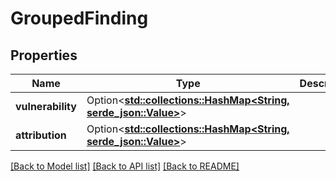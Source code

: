 # GroupedFinding

## Properties

Name | Type | Description | Notes
------------ | ------------- | ------------- | -------------
**vulnerability** | Option<[**std::collections::HashMap<String, serde_json::Value>**](serde_json::Value.md)> |  | [optional]
**attribution** | Option<[**std::collections::HashMap<String, serde_json::Value>**](serde_json::Value.md)> |  | [optional]

[[Back to Model list]](../README.md#documentation-for-models) [[Back to API list]](../README.md#documentation-for-api-endpoints) [[Back to README]](../README.md)


